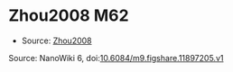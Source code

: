 <a name="material" />

# Zhou2008 M62
<script type="application/ld+json">
  {
    "@context": "https://schema.org/",
    "@type": "ChemicalSubstance",
    "@id": "https://egonw.github.io/nanowiki/nanowiki274.html#material",
    "http://purl.org/dc/terms/conformsTo":
      {
        "@type": "CreativeWork",
        "@id": "https://bioschemas.org/profiles/ChemicalSubstance/0.4-RELEASE/"
      },
    "identfier": "274",
    "name": "Zhou2008 M62",
    "url": "https://egonw.github.io/nanowiki/nanowiki274.html#material",
    "sameAs": "http://127.0.0.1/mediawiki/index.php/Special:URIResolver/Zhou2008_M62"
  }
</script>


* Source: [Zhou2008](Zhou2008.md)


Source: NanoWiki 6, doi:[10.6084/m9.figshare.11897205.v1](https://doi.org/10.6084/m9.figshare.11897205.v1)
